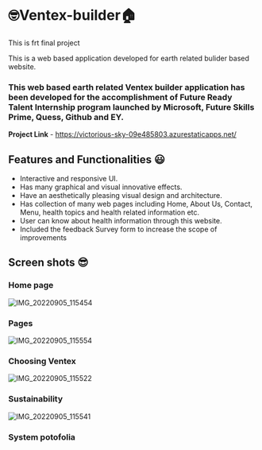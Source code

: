 # 🤓Ventex-builder🏠
This is frt final project


This is a web based application developed for earth related bulider based website.

### This web based earth related Ventex builder application has been developed for the accomplishment of Future Ready Talent Internship program launched by Microsoft, Future Skills Prime, Quess, Github and EY.


**Project Link** - https://victorious-sky-09e485803.azurestaticapps.net/


## Features and Functionalities 😃

- Interactive and responsive UI.
- Has many graphical and visual innovative effects.
- Have an aesthetically pleasing visual design and architecture.
- Has collection of many web pages including Home, About Us, Contact, Menu, health topics and health related information etc.
- User can know about health information through this website.
- Included the feedback Survey form to increase the scope of improvements

## Screen shots 😎
### Home page
![IMG_20220905_115454](https://user-images.githubusercontent.com/110820099/188376539-05322e94-7f4b-4c09-9504-013b7a04aaad.jpg)

### Pages 
![IMG_20220905_115554](https://user-images.githubusercontent.com/110820099/188377847-4583aa0d-39c4-4bbe-b5fb-59b8867f1c88.jpg)

### Choosing Ventex
![IMG_20220905_115522](https://user-images.githubusercontent.com/110820099/188378635-d9a70128-2d68-41a9-8209-96d99ebc67fa.jpg)

### Sustainability
![IMG_20220905_115541](https://user-images.githubusercontent.com/110820099/188379876-442ad01a-7000-4928-925b-8dde659a9ba5.jpg)

### System potofolia




